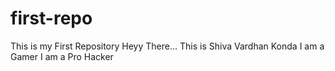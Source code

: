 # first-repo
This is my First Repository
Heyy There... This is Shiva Vardhan Konda
I am a Gamer
I am a Pro Hacker